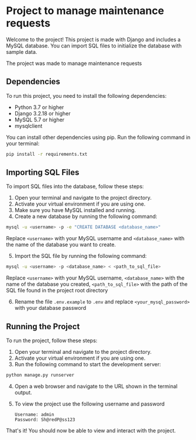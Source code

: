 # Project to manage maintenance requests

Welcome to the project! This project is made with Django and includes a MySQL database. You can import SQL files to initialize the database with sample data.

The project was made to manage maintenance requests

## Dependencies

To run this project, you need to install the following dependencies:

- Python 3.7 or higher
- Django 3.2.18 or higher
- MySQL 5.7 or higher
- mysqlclient

You can install other dependencies using pip. Run the following command in your terminal:

```Bash
pip install -r requirements.txt
```


## Importing SQL Files

To import SQL files into the database, follow these steps:

1. Open your terminal and navigate to the project directory.
2. Activate your virtual environment if you are using one.
3. Make sure you have MySQL installed and running.
4. Create a new database by running the following command:

```Bash
mysql -u <username> -p -e "CREATE DATABASE <database_name>"
```

Replace `<username>` with your MySQL username and `<database_name>` with the name of the database you want to create.


5. Import the SQL file by running the following command:

```Bash
mysql -u <username> -p <database_name> < <path_to_sql_file>
```

Replace `<username>` with your MySQL username, `<database_name>` with the name of the database you created, `<path_to_sql_file>` with the path of the SQL file found in the project root directory

6. Rename the file `.env.example` to `.env` and replace `<your_mysql_password>` with your database password 

## Running the Project

To run the project, follow these steps:

1. Open your terminal and navigate to the project directory.
2. Activate your virtual environment if you are using one.
3. Run the following command to start the development server:

```Bash
python manage.py runserver
```

4. Open a web browser and navigate to the URL shown in the terminal output.

5. To view the project use the following username and password
   ```Credentials
   Username: admin
   Password: Sh@redP@ss123
   ```

That's it! You should now be able to view and interact with the project.